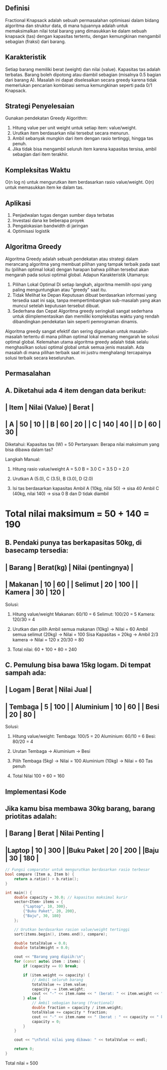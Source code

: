 ## Definisi
Fractional Knapsack adalah sebuah permasalahan optimisasi dalam bidang algoritma dan struktur data, di mana tujuannya adalah untuk memaksimalkan nilai total barang yang dimasukkan ke dalam sebuah knapsack (tas) dengan kapasitas tertentu, dengan kemungkinan mengambil sebagian (fraksi) dari barang.


## Karakteristik
Setiap barang memiliki berat (weight) dan nilai (value). Kapasitas tas adalah terbatas. Barang boleh dipotong atau diambil sebagian (misalnya 0.5 bagian dari barang A). Masalah ini dapat diselesaikan secara greedy karena tidak memerlukan pencarian kombinasi semua kemungkinan seperti pada 0/1 Knapsack.


## Strategi Penyelesaian
Gunakan pendekatan Greedy Algorithm:
1. Hitung value per unit weight untuk setiap item: value/weight.
2. Urutkan item berdasarkan nilai tersebut secara menurun.
3. Ambil sebanyak mungkin dari item dengan rasio tertinggi, hingga tas penuh.
4. Jika tidak bisa mengambil seluruh item karena kapasitas tersisa, ambil sebagian dari item terakhir.

## Kompleksitas Waktu
O(n log n) untuk mengurutkan item berdasarkan rasio value/weight.
O(n) untuk memasukkan item ke dalam tas.

## Aplikasi
1. Penjadwalan tugas dengan sumber daya terbatas
2. Investasi dana ke beberapa proyek 
3. Pengalokasian bandwidth di jaringan 
4. Optimisasi logistik


## Algoritma Greedy
Algoritma Greedy adalah sebuah pendekatan atau strategi dalam merancang algoritma yang membuat pilihan yang tampak terbaik pada saat itu (pilihan optimal lokal) dengan harapan bahwa pilihan tersebut akan mengarah pada solusi optimal global.
Adapun Karakteristik Utamanya:
1. Pilihan Lokal Optimal
Di setiap langkah, algoritma memilih opsi yang paling menguntungkan atau "greedy" saat itu.
2. Tidak Melihat ke Depan
Keputusan dibuat berdasarkan informasi yang tersedia saat ini saja, tanpa mempertimbangkan sub-masalah yang akan muncul setelah keputusan tersebut dibuat.
3. Sederhana dan Cepat
Algoritma greedy seringkali sangat sederhana untuk diimplementasikan dan memiliki kompleksitas waktu yang rendah dibandingkan pendekatan lain seperti pemrograman dinamis.

Algoritma greedy sangat efektif dan sering digunakan untuk masalah-masalah tertentu di mana pilihan optimal lokal memang mengarah ke solusi optimal global. Kelemahan utama algoritma greedy adalah tidak selalu menghasilkan solusi optimal global untuk semua jenis masalah. Ada masalah di mana pilihan terbaik saat ini justru menghalangi tercapainya solusi terbaik secara keseluruhan.

## Permasalahan
A. Diketahui ada 4 item dengan data berikut:
--------------------------------
| Item | Nilai (Value) | Berat |
--------------------------------
| A    | 50            | 10    |
| B    | 60            | 20    |
| C    | 140           | 40    |
| D    | 60            | 30    |
--------------------------------
Diketahui: Kapasitas tas (W) = 50
Pertanyaan: Berapa nilai maksimum yang bisa dibawa dalam tas?

Langkah Manual:
1. Hitung rasio value/weight
    A = 5.0
    B = 3.0
    C = 3.5
    D = 2.0

2. Urutkan
    A (5.0), C (3.5), B (3.0), D (2.0)

3. Isi tas berdasarkan kapasitas
    Ambil A (10kg, nilai 50) -> sisa 40
    Ambil C (40kg, nilai 140) -> sisa 0
    B dan D tidak diambil

# Total nilai maksimum = 50 + 140 = 190


B. Pendaki punya tas berkapasitas 50kg, di basecamp tersedia:
--------------------------------------------
| Barang  | Berat(kg) | Nilai (pentingnya) |
--------------------------------------------
| Makanan | 10        | 60                 |
| Selimut | 20        | 100                |
| Kamera  | 30        | 120                |
--------------------------------------------

Solusi:
1. Hitung value/weight
    Makanan: 60/10 = 6
    Selimut: 100/20 = 5
    Kamera: 120/30 = 4

2. Urutkan dan pilih
    Ambil semua makanan (10kg) -> Nilai = 60
    Ambil semua selimut (20kg) -> Nilai = 100
    Sisa Kapasitas = 20kg -> Ambil 2/3 kamera -> Nilai = 120 x 20/30 = 80

3. Total nilai: 60 + 100 + 80 = 240


C. Pemulung bisa bawa 15kg logam. Di tempat sampah ada:
----------------------------------
| Logam     | Berat | Nilai Jual |
----------------------------------
| Tembaga   |   5   |    100     |
| Aluminium | 10    |    60      |
| Besi      | 20    |    80      |
----------------------------------

Solusi:
1. Hitung value/weight:
    Tembaga: 100/5 = 20
    Aluminium: 60/10 = 6
    Besi: 80/20 = 4

2. Urutan
    Tembaga ->  Aluminium -> Besi

3. Pilih
    Tembaga (5kg) -> Nilai = 100
    Aluminium (10kg) -> Nilai = 60
    Tas penuh

4. Total Nilai
    100 + 60 = 160


## Implementasi Kode
Jika kamu bisa membawa 30kg barang, barang priotitas adalah:
--------------------------------------
| Barang     | Berat | Nilai Penting |
--------------------------------------
|Laptop      |   10  |     300       |
|Buku Paket  |   20  |     200       |
|Baju        |   30  |     180       |
--------------------------------------

``` c++
// Fungsi comparator untuk mengurutkan berdasarkan rasio terbesar
bool compare (Item a, Item b) {
    return a.ratio() > b.ratio();
}

int main() {
    double capacity = 30.0; // kapasitas maksimal kurir
    vector<Item> items = {
        {"Laptop", 10, 300},
        {"Buku Paket", 20, 200},
        {"Baju", 30, 180}
    };

    // Urutkan berdasarkan rasion value/weight tertinggi
    sort(items.begin(), items.end(), compare);

    double totalValue = 0.0;
    double totalWeight = 0.0;

    cout << "Barang yang dipiih:\n";
    for (const auto& item : items) {
        if (capacity == 0) break;

        if (item.weight <= capacity) {
            // Ambil seluruh barang
            totalValue += item.value;
            capacity -= item.weight;
            cout << "-" << item.name << " (berat: " << item.weight << " kg, nilai: " << item.value << ")\n";
        } else {
            // Ambil sebagian barang (fractional)
            double fraction = capacity / item.weight;
            totalValue += capacity * fraction;
            cout << "-" << item.name << " (berat : " << capacity << " kg dari " << item.weight << " kg, nilai:  " << item.value * fraction << ")\n";
            capacity = 0;
        }
    }

    cout << "\nTotal nilai yang dibawa: " << totalValue << endl;

    return 0;
}
```

Total nilai = 500